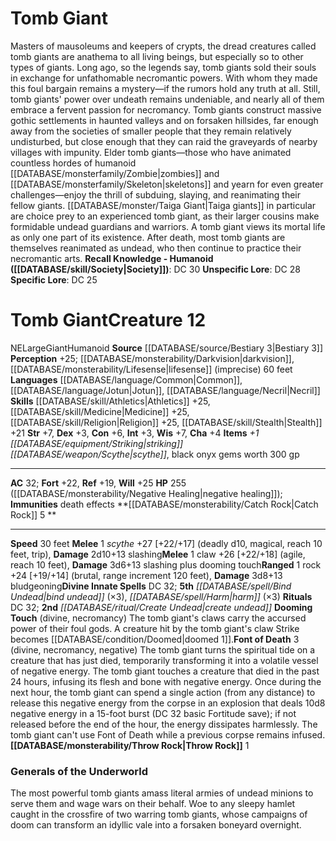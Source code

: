 ﻿---
ac: '32'
alignment: NE
all_resistance: null
burrow_speed: null
charisma: '+4'
climb_speed: null
constitution: '+6'
creature_ability:
- Catch Rock
- Dooming Touch
- Font of Death
- Throw Rock
creature_family: '[[DATABASE/monsterfamily/Giant|Giant]]'
dexterity: '+3'
element: null
fly_speed: null
fortitude: '+22'
hardness: null
hp: 255 ( negative healing )
id: '1168'
immunity:
- '[[DATABASE/trait/Death|death]] effects'
intelligence: '+3'
land_speed: '30'
language:
- '[[DATABASE/language/Common|Common]]'
- '[[DATABASE/language/Jotun|Jotun]]'
- '[[DATABASE/language/Necril|Necril]]'
level: '12'
max_speed: '30'
name: Tomb Giant
perception: '+25'
rarity: Common
reflex: '+19'
resistance: null
rus_type_level: null
school: null
sense:
- '[[DATABASE/monsterability/Darkvision|darkvision]]'
- '[[DATABASE/monsterability/Lifesense|lifesense]] (imprecise) 60 feet'
size: Large
skill:
- '[[DATABASE/skill/Athletics|Athletics]] +25'
- '[[DATABASE/skill/Medicine|Medicine]] +25'
- '[[DATABASE/skill/Religion|Religion]] +25'
- '[[DATABASE/skill/Stealth|Stealth]] +21'
source: '[[DATABASE/source/Bestiary 3|Bestiary 3]]'
speed:
- 30 feet
spell:
- '[[DATABASE/spell/Bind Undead|Bind Undead]]'
- '[[DATABASE/spell/Harm|Harm]]'
strength: '+7'
strength_req: '7'
strongest_save:
- Will
swim_speed: null
trait:
- '[[DATABASE/trait/Giant|Giant]]'
- '[[DATABASE/trait/Humanoid|Humanoid]]'
type: Creature
vision: Darkvision
weakest_save:
- Reflex
weakness: null
will: '+25'
wisdom: '+7'

---
# Tomb Giant

Masters of mausoleums and keepers of crypts, the dread creatures called tomb giants are anathema to all living beings, but especially so to other types of giants. Long ago, so the legends say, tomb giants sold their souls in exchange for unfathomable necromantic powers. With whom they made this foul bargain remains a mystery—if the rumors hold any truth at all. Still, tomb giants' power over undeath remains undeniable, and nearly all of them embrace a fervent passion for necromancy.
 Tomb giants construct massive gothic settlements in haunted valleys and on forsaken hillsides, far enough away from the societies of smaller people that they remain relatively undisturbed, but close enough that they can raid the graveyards of nearby villages with impunity.
 Elder tomb giants—those who have animated countless hordes of humanoid [[DATABASE/monsterfamily/Zombie|zombies]] and [[DATABASE/monsterfamily/Skeleton|skeletons]] and yearn for even greater challenges—enjoy the thrill of subduing, slaying, and reanimating their fellow giants. [[DATABASE/monster/Taiga Giant|Taiga giants]] in particular are choice prey to an experienced tomb giant, as their larger cousins make formidable undead guardians and warriors.
 A tomb giant views its mortal life as only one part of its existence. After death, most tomb giants are themselves reanimated as undead, who then continue to practice their necromantic arts.
**Recall Knowledge - Humanoid ([[DATABASE/skill/Society|Society]])**: DC 30
**Unspecific Lore**: DC 28
**Specific Lore**: DC 25

# Tomb Giant<span class="item-type">Creature 12</span>

<span class="trait-alignment item-trait">NE</span><span class="trait-size item-trait">Large</span><span class="item-trait">Giant</span><span class="item-trait">Humanoid</span>
**Source** [[DATABASE/source/Bestiary 3|Bestiary 3]]
**Perception** +25; [[DATABASE/monsterability/Darkvision|darkvision]], [[DATABASE/monsterability/Lifesense|lifesense]] (imprecise) 60 feet
**Languages** [[DATABASE/language/Common|Common]], [[DATABASE/language/Jotun|Jotun]], [[DATABASE/language/Necril|Necril]]
**Skills** [[DATABASE/skill/Athletics|Athletics]] +25, [[DATABASE/skill/Medicine|Medicine]] +25, [[DATABASE/skill/Religion|Religion]] +25, [[DATABASE/skill/Stealth|Stealth]] +21
**Str** +7, **Dex** +3, **Con** +6, **Int** +3, **Wis** +7, **Cha** +4
**Items** _+1 [[DATABASE/equipment/Striking|striking]] [[DATABASE/weapon/Scythe|scythe]]_, black onyx gems worth 300 gp

---
**AC** 32; **Fort** +22, **Ref** +19, **Will** +25
**HP** 255 ([[DATABASE/monsterability/Negative Healing|negative healing]]); **Immunities** death effects
<span class="in-box-ability">**[[DATABASE/monsterability/Catch Rock|Catch Rock]] <span class="action-icon">5</span> ** </span>

---
**Speed** 30 feet
<span class="in-box-ability">**Melee** <span class="action-icon">1</span> _scythe_ +27 [+22/+17] (deadly d10, magical, reach 10 feet, trip), **Damage** 2d10+13 slashing</span><span class="in-box-ability">**Melee** <span class="action-icon">1</span> claw +26 [+22/+18] (agile, reach 10 feet), **Damage** 3d6+13 slashing plus dooming touch</span><span class="in-box-ability">**Ranged** <span class="action-icon">1</span> rock +24 [+19/+14] (brutal, range increment 120 feet), **Damage** 3d8+13 bludgeoning</span>**Divine Innate Spells** DC 32; **5th** _[[DATABASE/spell/Bind Undead|bind undead]]_ (×3), _[[DATABASE/spell/Harm|harm]]_ (×3)
**Rituals** DC 32; **2nd** _[[DATABASE/ritual/Create Undead|create undead]]_
<span class="in-box-ability">**Dooming Touch** (divine, necromancy) The tomb giant's claws carry the accursed power of their foul gods. A creature hit by the tomb giant's claw Strike becomes [[DATABASE/condition/Doomed|doomed 1]].</span><span class="in-box-ability">**Font of Death** <span class="action-icon">3</span> (divine, necromancy, negative) The tomb giant turns the spiritual tide on a creature that has just died, temporarily transforming it into a volatile vessel of negative energy. The tomb giant touches a creature that died in the past 24 hours, infusing its flesh and bone with negative energy. Once during the next hour, the tomb giant can spend a single action (from any distance) to release this negative energy from the corpse in an explosion that deals 10d8 negative energy in a 15-foot burst (DC 32 basic Fortitude save); if not released before the end of the hour, the energy dissipates harmlessly. The tomb giant can't use Font of Death while a previous corpse remains infused.</span><span class="in-box-ability">**[[DATABASE/monsterability/Throw Rock|Throw Rock]]** <span class="action-icon">1</span> </span>

###  Generals of the Underworld

The most powerful tomb giants amass literal armies of undead minions to serve them and wage wars on their behalf. Woe to any sleepy hamlet caught in the crossfire of two warring tomb giants, whose campaigns of doom can transform an idyllic vale into a forsaken boneyard overnight.